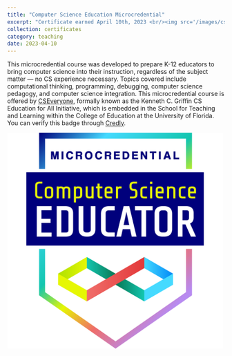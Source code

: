 ```yaml
---
title: "Computer Science Education Microcredential"
excerpt: "Certificate earned April 10th, 2023 <br/><img src='/images/cs-microcredential.png' width=500>"
collection: certificates
category: teaching
date: 2023-04-10
---
```


This microcredential course was developed to prepare K-12 educators to bring computer science into their instruction, regardless of the subject matter — no CS experience necessary. Topics covered include computational thinking, programming, debugging, computer science pedagogy, and computer science integration. This microcredential course is offered by [CSEveryone](https://cseveryone.org/), formally known as the Kenneth C. Griffin CS Education for All Initiative, which is embedded in the School for Teaching and Learning within the College of Education at the University of Florida. You can verify this badge through [Credly](https://www.credly.com/badges/20513ac6-f9d3-4e76-8881-f0cc9d2c4db7).

<img src='/images/cs-microcredential.png' width=500>

